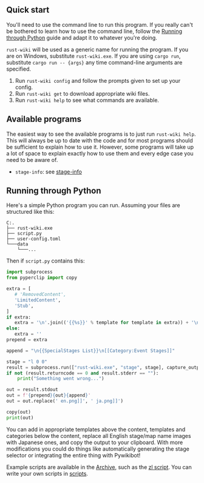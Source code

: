 ## Quick start
You'll need to use the command line to run this program. If you really can't be bothered to learn how to use the command line, follow the [Running through Python](#running-through-python) guide and adapt it to whatever you're doing.

`rust-wiki` will be used as a generic name for running the program. If you are on Windows, substitute `rust-wiki.exe`. If you are using `cargo run`, substitute `cargo run -- {args}` any time command-line arguments are specified.

1. Run `rust-wiki config` and follow the prompts given to set up your config.
2. Run `rust-wiki get` to download appropriate wiki files.
3. Run `rust-wiki help` to see what commands are available.

## Available programs

The easiest way to see the available programs is to just run `rust-wiki help`. This will always be up to date with the code and for most programs should be sufficient to explain how to use it. However, some programs will take up a lot of space to explain exactly how to use them and every edge case you need to be aware of.

- `stage-info`: see [stage-info](./stage-info.md)

## Running through Python
Here's a simple Python program you can run. Assuming your files are structured like this:

```
C:.
├── rust-wiki.exe
├── script.py
├── user-config.toml
└───data
    └───...
```

Then if `script.py` contains this:

```Python
import subprocess
from pyperclip import copy

extra = [
   # 'RemovedContent',
   'LimitedContent',
   'Stub',
]
if extra:
   extra = '\n'.join(('{{%s}}' % template for template in extra)) + '\n'
else:
   extra = ''
prepend = extra

append = "\n{{SpecialStages List}}\n[[Category:Event Stages]]"

stage = "l 0 0"
result = subprocess.run(["rust-wiki.exe", "stage", stage], capture_output=True, text=True)
if not (result.returncode == 0 and result.stderr == ""):
    print("Something went wrong...")

out = result.stdout
out = f'{prepend}{out}{append}'
out = out.replace(' en.png]]', ' ja.png]]')

copy(out)
print(out)
```

You can add in appropriate templates above the content, templates and categories below the content, replace all English stage/map name images with Japanese ones, and copy the output to your clipboard. With more modifications you could do things like automatically generating the stage selector or integrating the entire thing with Pywikibot!

Example scripts are available in the [Archive](https://battlecats.miraheze.org/wiki/User:TheWWRNerdGuy/Archive?action=history), such as the [zl script](https://battlecats.miraheze.org/wiki/User:TheWWRNerdGuy/Archive?oldid=152115). You can write your own scripts in [scripts](../scripts).
